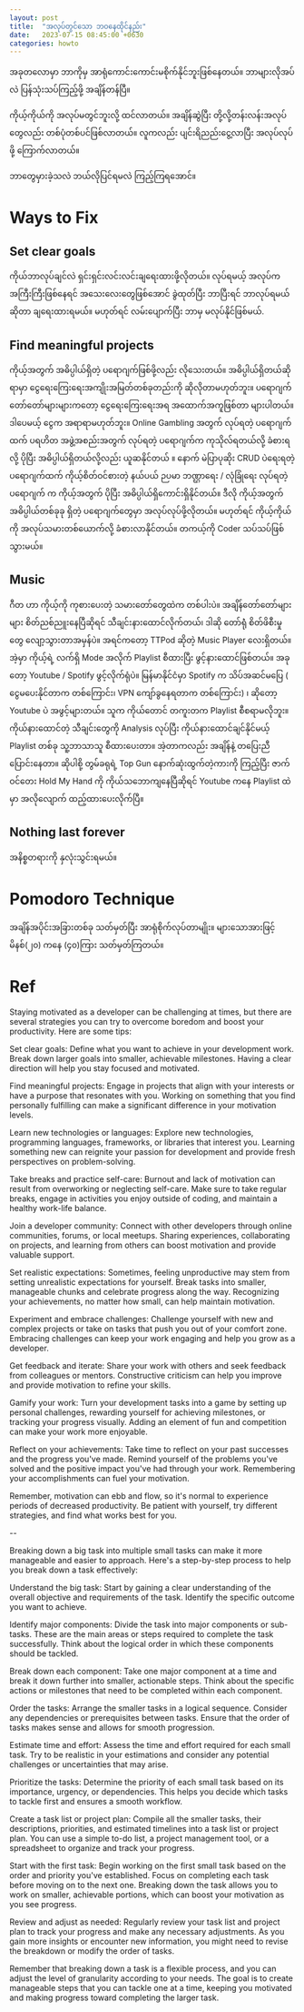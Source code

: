 ```yaml
---
layout: post
title:  "အလုပ်တွင်သော ဘဝနေထိုင်နည်း"
date:   2023-07-15 08:45:00 +0630
categories: howto
---
```

အခုတလောမှာ ဘာကိုမှ အာရုံကောင်းကောင်းမစိုက်နိုင်ဘူးဖြစ်နေတယ်။
ဘာများလိုအပ်လဲ ပြန်သုံးသပ်ကြည့်ဖို့ အချိန်တန်ပြီ။

ကိုယ့်ကိုယ်ကို အလုပ်မတွင်ဘူးလို့ ထင်လာတယ်။
အချိန်ဆွဲပြီး တို့လို့တန်းလန်းအလုပ်တွေလည်း တစ်ပုံတစ်ပင်ဖြစ်လာတယ်။
လူကလည်း ပျင်းရိညည်းငွေ့လာပြီး အလုပ်လုပ်ဖို့ ကြောက်လာတယ်။

ဘာတွေမှားခဲ့သလဲ 
ဘယ်လိုပြင်ရမလဲ​ ကြည့်ကြရအောင်။


# Ways to Fix

## Set clear goals

ကိုယ်ဘာလုပ်ချင်လဲ  ရှင်းရှင်းလင်းလင်းချရေးထားဖို့လိုတယ်။ လုပ်ရမယ့် အလုပ်က အကြီးကြီးဖြစ်နေရင် အသေးလေးတွေဖြစ်အောင် ခွဲထုတ်ပြီး ဘာပြီးရင် ဘာလုပ်ရမယ်ဆိုတာ ချရေးထားရမယ်။ မဟုတ်ရင် လမ်းပျောက်ပြီး ဘာမှ မလုပ်နိုင်ဖြစ်မယ်.


## Find meaningful projects

ကိုယ့်အတွက် အဓိပ္ပါယ်ရှိတဲ့ ပရောဂျက်ဖြစ်ဖို့လည်း လိုသေးတယ်။​ အဓိပ္ပါယ်ရှိတယ်ဆိုရာမှာ ငွေရေးကြေးရေးအကျိုးအမြတ်တစ်ခုတည်းကို ဆိုလိုတာမဟုတ်ဘူး။​ ပရောဂျက်တော်တော်များများကတော့ ငွေရေးကြေးရေးအရ အထောက်အကူဖြစ်တာ များပါတယ်။ ဒါပေမယ့် ငွေက အရာရာမဟုတ်ဘူး။ Online Gambling အတွက် လုပ်ရတဲ့ ပရောဂျက်ထက် ပရဟိတ အဖွဲ့အစည်းအတွက် လုပ်ရတဲ့ ပရောဂျက်က ကုသိုလ်ရတယ်လို့ ခံစားရလို့ ပိုပြီး အဓိပ္ပါယ်ရှိတယ်လို့လည်း ယူဆနိုင်တယ် ။​ နောက် မဲပြာပုဆိုး CRUD ပဲ​ရေးရတဲ့ ပရောဂျက်ထက် ကိုယ့်စိတ်ဝင်စားတဲ့ နယ်ပယ် ဉပမာ ဘဏ္ဌာရေး / လုံခြုံရေး  လုပ်ရတဲ့ ပရောဂျက် က ကိုယ့်အတွက် ပိုပြီး အဓိပ္ပါယ်ရှိကောင်းရှိနိုင်တယ်။ ဒီလို ကိုယ့်အတွက် အဓိပ္ပါယ်တစ်ခုခု ရှိတဲ့ ပရောဂျက်တွေမှာ အလုပ်လုပ်ဖို့လိုတယ်။​ မဟုတ်ရင် ကိုယ့်ကိုယ်ကို အလုပ်သမားတစ်ယောက်လို့ ခံစားလာနိုင်တယ်။ တကယ့်ကို Coder သပ်သပ်ဖြစ်သွားမယ်။


## Music

ဂီတ ဟာ ကိုယ့်ကို ကုစားပေးတဲ့ သမားတော်တွေထဲက တစ်ပါးပဲ။ အချိန်တော်တော်များများ စိတ်ညစ်ညူးနေပြီဆိုရင် သီချင်းနားထောင်လိုက်တယ်၊ ဒါဆို တော်ရုံဲ စိတ်ဖိစီးမှုတွေ လျော့သွားတာအမှန်ပဲ။ အရင်ကတော့ TTPod ဆိုတဲ့ Music Player လေးရှိတယ်။ အဲ့မှာ ကိုယ့်ရဲ့ လက်ရှိ Mode အလိုက် Playlist စီထားပြီး ဖွင့်နားထောင်ဖြစ်တယ်။​ အခုတော့ Youtube / Spotify ဖွင့်လိုက်ရုံပဲ။ မြန်မာနိုင်ငံမှာ Spotify က သိပ်အဆင်မပြေ ( ငွေမပေးနိုင်တာက တစ်ကြောင်း၊​ VPN ကျော်ခွနေရတာက တစ်ကြောင်း) ၊ ဆိုတော့ Youtube ပဲ အဖွင့်များတယ်။ သူက ကိုယ်တောင် တကူးတက Playlist စီစရာမလိုဘူး။ ကိုယ်နားထောင်တဲ့ သီချင်းတွေကို Analysis လုပ်ပြီး ကိုယ်နားထောင်ချင်နိုင်မယ့် Playlist တစ်ခု သူ့ဘာသာသူ စီထားပေးတာ။ အဲ့တာကလည်း အချိန်နဲ့ တပြေးညီ ပြောင်းနေတာ။ ဆိုပါစို့  တွမ်ခရုရဲ့ Top Gun နောက်ဆုံးထွက်တဲ့ကားကို ကြည့်ပြီး ဇာက်ဝင်တေး Hold My Hand ကို ကိုယ်သဘောကျနေပြီဆိုရင် Youtube ကနေ Playlist ထဲမှာ အလိုလျောက် ထည့်ထားပေးလိုက်ပြီ။

## Nothing last forever

အနိစ္စတရားကို နှလုံးသွင်းရမယ်။


# Pomodoro Technique

အချိန်အပိုင်းအခြားတစ်ခု သတ်မှတ်ပြီး အာရုံစိုက်လုပ်တာမျိုး။ များသောအားဖြင့် မိနစ်(၂၀)​ ကနေ (၄၀)​ ကြား သတ်မှတ်ကြတယ်။



# Ref

Staying motivated as a developer can be challenging at times, but there are several strategies you can try to overcome boredom and boost your productivity. Here are some tips:

Set clear goals: Define what you want to achieve in your development work. Break down larger goals into smaller, achievable milestones. Having a clear direction will help you stay focused and motivated.

Find meaningful projects: Engage in projects that align with your interests or have a purpose that resonates with you. Working on something that you find personally fulfilling can make a significant difference in your motivation levels.

Learn new technologies or languages: Explore new technologies, programming languages, frameworks, or libraries that interest you. Learning something new can reignite your passion for development and provide fresh perspectives on problem-solving.

Take breaks and practice self-care: Burnout and lack of motivation can result from overworking or neglecting self-care. Make sure to take regular breaks, engage in activities you enjoy outside of coding, and maintain a healthy work-life balance.

Join a developer community: Connect with other developers through online communities, forums, or local meetups. Sharing experiences, collaborating on projects, and learning from others can boost motivation and provide valuable support.

Set realistic expectations: Sometimes, feeling unproductive may stem from setting unrealistic expectations for yourself. Break tasks into smaller, manageable chunks and celebrate progress along the way. Recognizing your achievements, no matter how small, can help maintain motivation.

Experiment and embrace challenges: Challenge yourself with new and complex projects or take on tasks that push you out of your comfort zone. Embracing challenges can keep your work engaging and help you grow as a developer.

Get feedback and iterate: Share your work with others and seek feedback from colleagues or mentors. Constructive criticism can help you improve and provide motivation to refine your skills.

Gamify your work: Turn your development tasks into a game by setting up personal challenges, rewarding yourself for achieving milestones, or tracking your progress visually. Adding an element of fun and competition can make your work more enjoyable.

Reflect on your achievements: Take time to reflect on your past successes and the progress you've made. Remind yourself of the problems you've solved and the positive impact you've had through your work. Remembering your accomplishments can fuel your motivation.

Remember, motivation can ebb and flow, so it's normal to experience periods of decreased productivity. Be patient with yourself, try different strategies, and find what works best for you.

--

Breaking down a big task into multiple small tasks can make it more manageable and easier to approach. Here's a step-by-step process to help you break down a task effectively:

Understand the big task: Start by gaining a clear understanding of the overall objective and requirements of the task. Identify the specific outcome you want to achieve.

Identify major components: Divide the task into major components or sub-tasks. These are the main areas or steps required to complete the task successfully. Think about the logical order in which these components should be tackled.

Break down each component: Take one major component at a time and break it down further into smaller, actionable steps. Think about the specific actions or milestones that need to be completed within each component.

Order the tasks: Arrange the smaller tasks in a logical sequence. Consider any dependencies or prerequisites between tasks. Ensure that the order of tasks makes sense and allows for smooth progression.

Estimate time and effort: Assess the time and effort required for each small task. Try to be realistic in your estimations and consider any potential challenges or uncertainties that may arise.

Prioritize the tasks: Determine the priority of each small task based on its importance, urgency, or dependencies. This helps you decide which tasks to tackle first and ensures a smooth workflow.

Create a task list or project plan: Compile all the smaller tasks, their descriptions, priorities, and estimated timelines into a task list or project plan. You can use a simple to-do list, a project management tool, or a spreadsheet to organize and track your progress.

Start with the first task: Begin working on the first small task based on the order and priority you've established. Focus on completing each task before moving on to the next one. Breaking down the task allows you to work on smaller, achievable portions, which can boost your motivation as you see progress.

Review and adjust as needed: Regularly review your task list and project plan to track your progress and make any necessary adjustments. As you gain more insights or encounter new information, you might need to revise the breakdown or modify the order of tasks.

Remember that breaking down a task is a flexible process, and you can adjust the level of granularity according to your needs. The goal is to create manageable steps that you can tackle one at a time, keeping you motivated and making progress toward completing the larger task.
